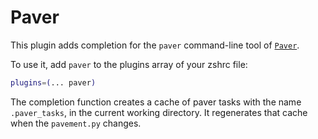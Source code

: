 # Paver

This plugin adds completion for the `paver` command-line tool of
[`Paver`](HTTPS://pythonhosted.org/Paver/).

To use it, add `paver` to the plugins array of your zshrc file:

```zsh
plugins=(... paver)
```

The completion function creates a cache of paver tasks with the name
`.paver_tasks`, in the current working directory. It regenerates that cache when
the `pavement.py` changes.
